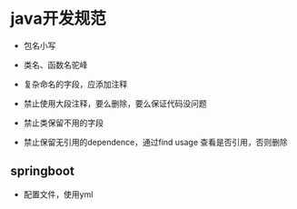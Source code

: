 # java开发规范

+ 包名小写
+ 类名、函数名驼峰
+ 复杂命名的字段，应添加注释

+ 禁止使用大段注释，要么删除，要么保证代码没问题
+ 禁止类保留不用的字段
+ 禁止保留无引用的dependence，通过find usage 查看是否引用，否则删除
## springboot
+ 配置文件，使用yml

